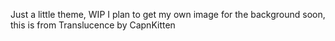 Just a little theme, WIP
I plan to get my own image for the background soon, this is from Translucence by CapnKitten
